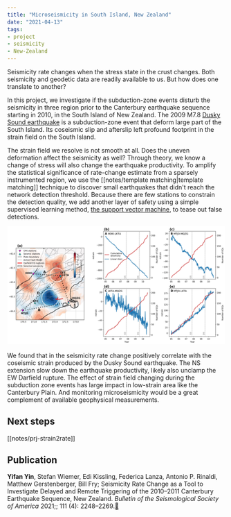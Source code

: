 ```yaml
---
title: "Microseismicity in South Island, New Zealand"
date: "2021-04-13"
tags:
- project
- seismicity
- New-Zealand
---
```


Seismicity rate changes when the stress state in the crust changes. Both seismicity and geodetic data are readily available to us. But how does one translate to another?

In this project, we investigate if the subduction-zone events disturb the seismicity in three  region prior to the Canterbury earthquake sequence starting in 2010, in the South Island of New Zealand. The 2009 M7.8 [Dusky Sound earthquake](https://www.geonet.org.nz/earthquake/story/3124785) is a subduction-zone event that deform large part of the South Island. Its coseismic slip and afterslip left profound footprint in the strain field on the South Island. 

The strain field we resolve is not smooth at all. Does the uneven deformation affect the seismicity as well? Through theory, we know a change of stress will also change the earthquake productivity. To amplify the statistical significance of rate-change estimate from a sparsely instrumented region, we use the [[notes/template matching|template matching]] technique to discover small earthquakes that didn't reach the network detection threshold. Because there are few stations to constrain the detection quality, we add another layer of safety using a simple supervised learning method, [the support vector machine](https://scikit-learn.org/stable/modules/svm.html), to tease out false detections.

![](notes/images/cumu_dila4.jpg)

We found that in the seismicity rate change positively correlate with the coseismic strain produced by the Dusky Sound earthquake. The NS extension slow down the earthquake productivity, likely also unclamp the EW Darfield rupture. The effect of strain field changing during the subduction zone events has large impact in low-strain area like the Canterbury Plain. And monitoring microseismicity would be a great complement of available geophysical measurements.

## Next steps
[[notes/prj-strain2rate]]

## Publication
**Yifan Yin**, Stefan Wiemer, Edi Kissling, Federica Lanza, Antonio P. Rinaldi, Matthew Gerstenberger, Bill Fry; Seismicity Rate Change as a Tool to Investigate Delayed and Remote Triggering of the 2010–2011 Canterbury Earthquake Sequence, New Zealand. *Bulletin of the Seismological Society of America* 2021;; 111 (4): 2248–2269.[🔗](https://doi.org/10.1785/0120210006)